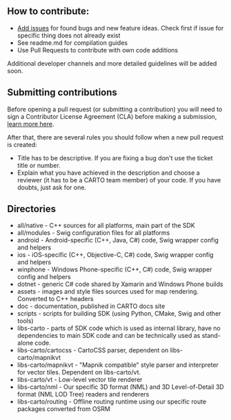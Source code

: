 ## How to contribute:

* [Add issues](https://github.com/CartoDB/mobile-sdk/issues) for found bugs and new feature ideas. Check first if issue for specific thing does not already exist
* See readme.md for compilation guides
* Use Pull Requests to contribute with own code additions

Additional developer channels and more detailed guidelines will be added soon.

## Submitting contributions

Before opening a pull request (or submitting a contribution) you will need to sign a Contributor License Agreement (CLA) before making a submission, [learn more here](https://carto.com/contributing).

After that, there are several rules you should follow when a new pull request is created:

- Title has to be descriptive. If you are fixing a bug don't use the ticket title or number.
- Explain what you have achieved in the description and choose a reviewer (it has to be a CARTO team member) of your code. If you have doubts, just ask for one.

## Directories

* all/native - C++ sources for all platforms, main part of the SDK
* all/modules - Swig configuration files for all platforms
* android - Android-specific (C++, Java, C#) code, Swig wrapper config and helpers
* ios - iOS-specific (C++, Objective-C, C#) code, Swig wrapper config and helpers
* winphone - Windows Phone-specific (C++, C#) code, Swig wrapper config and helpers
* dotnet - generic C# code shared by Xamarin and Windows Phone builds
* assets - images and style files sources used for map rendering. Converted to C++ headers
* doc - documentation, published in CARTO docs site
* scripts - scripts for building SDK (using Python, CMake, Swig and other tools)
* libs-carto - parts of SDK code which is used as internal library, have no dependencies to main SDK code and can be technically used as stand-alone code.
* libs-carto/cartocss - CartoCSS parser, dependent on libs-carto/mapnikvt
* libs-carto/mapnikvt - "Mapnik compatible" style parser and interpreter for vector tiles. Dependent on libs-carto/vt.
* libs-carto/vt - Low-level vector tile renderer
* libs-carto/nml - Our specific 3D format (NML) and 3D Level-of-Detail 3D format (NML LOD Tree) readers and renderers
* libs-carto/routing - Offline routing runtime using our specific route packages converted from OSRM
